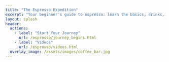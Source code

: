 ```yaml
---
title: "The Espresso Expedition"
excerpt: "Your beginner's guide to espresso: learn the basics, drinks, and tips."
layout: splash
header:
  actions:
    - label: "Start Your Journey"
      url: /espresso/journey_begins.html
    - label: "Videos"
      url: /espresso/videos.html
  overlay_image: /assets/images/coffee_bar.jpg
---
```

